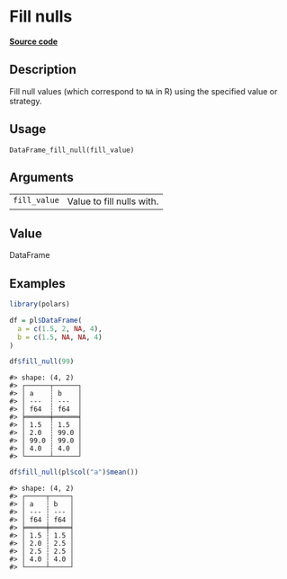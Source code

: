 
# Fill nulls

[**Source code**](https://github.com/pola-rs/r-polars/tree/main/R/dataframe__frame.R#L1214)

## Description

Fill null values (which correspond to <code>NA</code> in R) using the
specified value or strategy.

## Usage

<pre><code class='language-R'>DataFrame_fill_null(fill_value)
</code></pre>

## Arguments

<table>
<tr>
<td style="white-space: nowrap; font-family: monospace; vertical-align: top">
<code id="DataFrame_fill_null_:_fill_value">fill_value</code>
</td>
<td>
Value to fill nulls with.
</td>
</tr>
</table>

## Value

DataFrame

## Examples

``` r
library(polars)

df = pl$DataFrame(
  a = c(1.5, 2, NA, 4),
  b = c(1.5, NA, NA, 4)
)

df$fill_null(99)
```

    #> shape: (4, 2)
    #> ┌──────┬──────┐
    #> │ a    ┆ b    │
    #> │ ---  ┆ ---  │
    #> │ f64  ┆ f64  │
    #> ╞══════╪══════╡
    #> │ 1.5  ┆ 1.5  │
    #> │ 2.0  ┆ 99.0 │
    #> │ 99.0 ┆ 99.0 │
    #> │ 4.0  ┆ 4.0  │
    #> └──────┴──────┘

``` r
df$fill_null(pl$col("a")$mean())
```

    #> shape: (4, 2)
    #> ┌─────┬─────┐
    #> │ a   ┆ b   │
    #> │ --- ┆ --- │
    #> │ f64 ┆ f64 │
    #> ╞═════╪═════╡
    #> │ 1.5 ┆ 1.5 │
    #> │ 2.0 ┆ 2.5 │
    #> │ 2.5 ┆ 2.5 │
    #> │ 4.0 ┆ 4.0 │
    #> └─────┴─────┘
